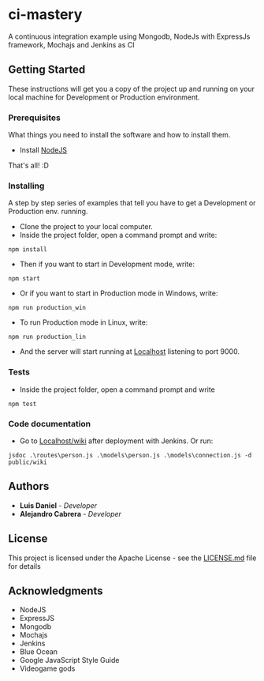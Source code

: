 # ci-mastery

A continuous integration example using Mongodb, NodeJs with ExpressJs framework, Mochajs and Jenkins as CI

## Getting Started

These instructions will get you a copy of the project up and running on your local machine for Development or Production environment.

### Prerequisites

What things you need to install the software and how to install them.

* Install [NodeJS](https://nodejs.org)

That's all! :D

### Installing

A step by step series of examples that tell you have to get a Development or Production env. running.

* Clone the project to your local computer.
* Inside the project folder, open a command prompt and write:
```
npm install
```
* Then if you want to start in Development mode, write:
```
npm start
```
* Or if you want to start in Production mode in Windows, write:
```
npm run production_win
```
* To run Production mode in Linux, write:
```
npm run production_lin
```
* And the server will start running at [Localhost](http://localhost:9000) listening to port 9000.

### Tests

* Inside the project folder, open a command prompt and write
```
npm test
```

### Code documentation

* Go to [Localhost/wiki](http://localhost:9000/wiki) after deployment with Jenkins. Or run:
```
jsdoc .\routes\person.js .\models\person.js .\models\connection.js -d public/wiki
```

## Authors

* **Luis Daniel** - *Developer*
* **Alejandro Cabrera** - *Developer*

## License

This project is licensed under the Apache License - see the [LICENSE.md](LICENSE) file for details

## Acknowledgments

* NodeJS
* ExpressJS
* Mongodb
* Mochajs
* Jenkins
* Blue Ocean
* Google JavaScript Style Guide
* Videogame gods